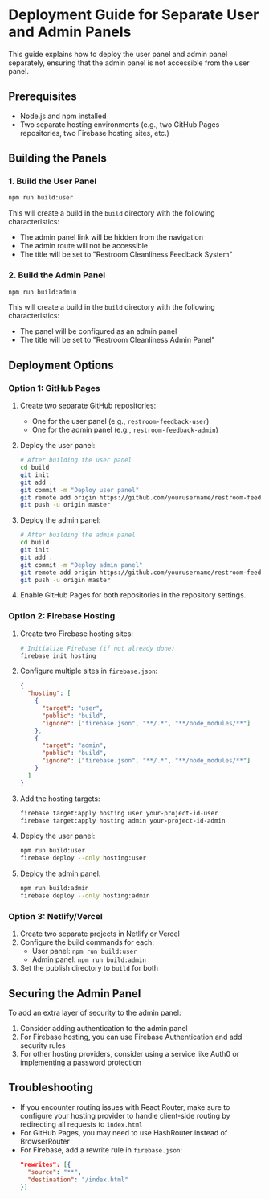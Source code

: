# Deployment Guide for Separate User and Admin Panels

This guide explains how to deploy the user panel and admin panel separately, ensuring that the admin panel is not accessible from the user panel.

## Prerequisites

- Node.js and npm installed
- Two separate hosting environments (e.g., two GitHub Pages repositories, two Firebase hosting sites, etc.)

## Building the Panels

### 1. Build the User Panel

```bash
npm run build:user
```

This will create a build in the `build` directory with the following characteristics:
- The admin panel link will be hidden from the navigation
- The admin route will not be accessible
- The title will be set to "Restroom Cleanliness Feedback System"

### 2. Build the Admin Panel

```bash
npm run build:admin
```

This will create a build in the `build` directory with the following characteristics:
- The panel will be configured as an admin panel
- The title will be set to "Restroom Cleanliness Admin Panel"

## Deployment Options

### Option 1: GitHub Pages

1. Create two separate GitHub repositories:
   - One for the user panel (e.g., `restroom-feedback-user`)
   - One for the admin panel (e.g., `restroom-feedback-admin`)

2. Deploy the user panel:
   ```bash
   # After building the user panel
   cd build
   git init
   git add .
   git commit -m "Deploy user panel"
   git remote add origin https://github.com/yourusername/restroom-feedback-user.git
   git push -u origin master
   ```

3. Deploy the admin panel:
   ```bash
   # After building the admin panel
   cd build
   git init
   git add .
   git commit -m "Deploy admin panel"
   git remote add origin https://github.com/yourusername/restroom-feedback-admin.git
   git push -u origin master
   ```

4. Enable GitHub Pages for both repositories in the repository settings.

### Option 2: Firebase Hosting

1. Create two Firebase hosting sites:
   ```bash
   # Initialize Firebase (if not already done)
   firebase init hosting
   ```

2. Configure multiple sites in `firebase.json`:
   ```json
   {
     "hosting": [
       {
         "target": "user",
         "public": "build",
         "ignore": ["firebase.json", "**/.*", "**/node_modules/**"]
       },
       {
         "target": "admin",
         "public": "build",
         "ignore": ["firebase.json", "**/.*", "**/node_modules/**"]
       }
     ]
   }
   ```

3. Add the hosting targets:
   ```bash
   firebase target:apply hosting user your-project-id-user
   firebase target:apply hosting admin your-project-id-admin
   ```

4. Deploy the user panel:
   ```bash
   npm run build:user
   firebase deploy --only hosting:user
   ```

5. Deploy the admin panel:
   ```bash
   npm run build:admin
   firebase deploy --only hosting:admin
   ```

### Option 3: Netlify/Vercel

1. Create two separate projects in Netlify or Vercel
2. Configure the build commands for each:
   - User panel: `npm run build:user`
   - Admin panel: `npm run build:admin`
3. Set the publish directory to `build` for both

## Securing the Admin Panel

To add an extra layer of security to the admin panel:

1. Consider adding authentication to the admin panel
2. For Firebase hosting, you can use Firebase Authentication and add security rules
3. For other hosting providers, consider using a service like Auth0 or implementing a password protection

## Troubleshooting

- If you encounter routing issues with React Router, make sure to configure your hosting provider to handle client-side routing by redirecting all requests to `index.html`
- For GitHub Pages, you may need to use HashRouter instead of BrowserRouter
- For Firebase, add a rewrite rule in `firebase.json`:
  ```json
  "rewrites": [{
    "source": "**",
    "destination": "/index.html"
  }]
  ```